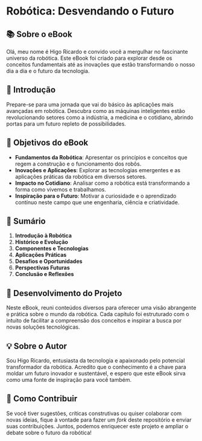 # Robótica: Desvendando o Futuro

## 📚 Sobre o eBook

Olá, meu nome é Higo Ricardo e convido você a mergulhar no fascinante universo da robótica. Este eBook foi criado para explorar desde os conceitos fundamentais até as inovações que estão transformando o nosso dia a dia e o futuro da tecnologia.

## 🚀 Introdução

Prepare-se para uma jornada que vai do básico às aplicações mais avançadas em robótica. Descubra como as máquinas inteligentes estão revolucionando setores como a indústria, a medicina e o cotidiano, abrindo portas para um futuro repleto de possibilidades.

## 🎯 Objetivos do eBook

- **Fundamentos da Robótica**: Apresentar os princípios e conceitos que regem a construção e o funcionamento dos robôs.
- **Inovações e Aplicações**: Explorar as tecnologias emergentes e as aplicações práticas da robótica em diversos setores.
- **Impacto no Cotidiano**: Analisar como a robótica está transformando a forma como vivemos e trabalhamos.
- **Inspiração para o Futuro**: Motivar a curiosidade e o aprendizado contínuo neste campo que une engenharia, ciência e criatividade.

## 📝 Sumário

1. **Introdução à Robótica**
2. **Histórico e Evolução**
3. **Componentes e Tecnologias**
4. **Aplicações Práticas**
5. **Desafios e Oportunidades**
6. **Perspectivas Futuras**
7. **Conclusão e Reflexões**

## 🔧 Desenvolvimento do Projeto

Neste eBook, reuni conteúdos diversos para oferecer uma visão abrangente e prática sobre o mundo da robótica. Cada capítulo foi estruturado com o intuito de facilitar a compreensão dos conceitos e inspirar a busca por novas soluções tecnológicas.

## 💡 Sobre o Autor

Sou Higo Ricardo, entusiasta da tecnologia e apaixonado pelo potencial transformador da robótica. Acredito que o conhecimento é a chave para moldar um futuro inovador e sustentável, e espero que este eBook sirva como uma fonte de inspiração para você também.

## 📖 Como Contribuir

Se você tiver sugestões, críticas construtivas ou quiser colaborar com novas ideias, fique à vontade para fazer um _fork_ deste repositório e enviar suas contribuições. Juntos, podemos enriquecer este projeto e ampliar o debate sobre o futuro da robótica!

